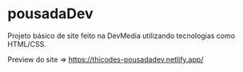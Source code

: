 # pousadaDev

Projeto básico de site feito na DevMedia utilizando tecnologias como HTML/CSS.

Preview do site => https://thicodes-pousadadev.netlify.app/
